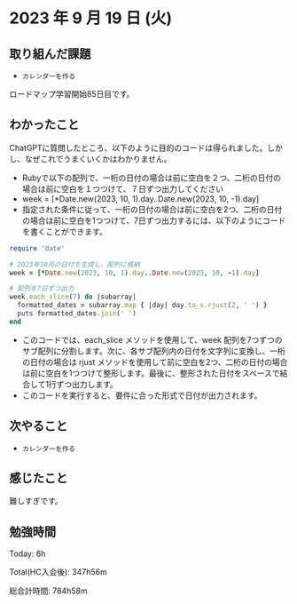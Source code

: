 # 2023 年 9 月 19 日 (火)

## 取り組んだ課題

- `カレンダーを作る`

ロードマップ学習開始85日目です。

## わかったこと

ChatGPTに質問したところ、以下のように目的のコードは得られました。しかし、なぜこれでうまくいくかはわかりません。

- Rubyで以下の配列で、一桁の日付の場合は前に空白を２つ、二桁の日付の場合は前に空白を１つつけて、７日ずつ出力してください
- week = [*Date.new(2023, 10, 1).day..Date.new(2023, 10, -1).day]
- 指定された条件に従って、一桁の日付の場合は前に空白を2つ、二桁の日付の場合は前に空白を1つつけて、7日ずつ出力するには、以下のようにコードを書くことができます。

```ruby
require 'date'

# 2023年10月の日付を生成し、配列に格納
week = [*Date.new(2023, 10, 1).day..Date.new(2023, 10, -1).day]

# 配列を7日ずつ出力
week.each_slice(7) do |subarray|
  formatted_dates = subarray.map { |day| day.to_s.rjust(2, ' ') }
  puts formatted_dates.join(' ')
end
```

- このコードでは、each_slice メソッドを使用して、week 配列を7つずつのサブ配列に分割します。次に、各サブ配列内の日付を文字列に変換し、一桁の日付の場合は rjust メソッドを使用して前に空白を2つ、二桁の日付の場合は前に空白を1つつけて整形します。最後に、整形された日付をスペースで結合して1行ずつ出力します。
- このコードを実行すると、要件に合った形式で日付が出力されます。



## 次やること

- `カレンダーを作る`

## 感じたこと

難しすぎです。

## 勉強時間

Today: 6h

Total(HC入会後): 347h56m

総合計時間: 784h58m
